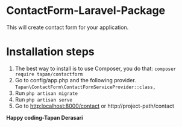 # ContactForm-Laravel-Package

This will create contact form for your application.

# Installation steps

1. The best way to install is to use Composer, you do that:
`composer require tapan/contactform`
2. Go to config/app.php and the following provider.
`Tapan\ContactForm\ContactFormServiceProvider::class,`
3. Run `php artisan migrate`
4. Run `php artisan serve` 
5. Go to [http:localhost:8000/contact](http://localhost:8000/contact)  or http://project-path/contact

**Happy coding-Tapan Derasari**

